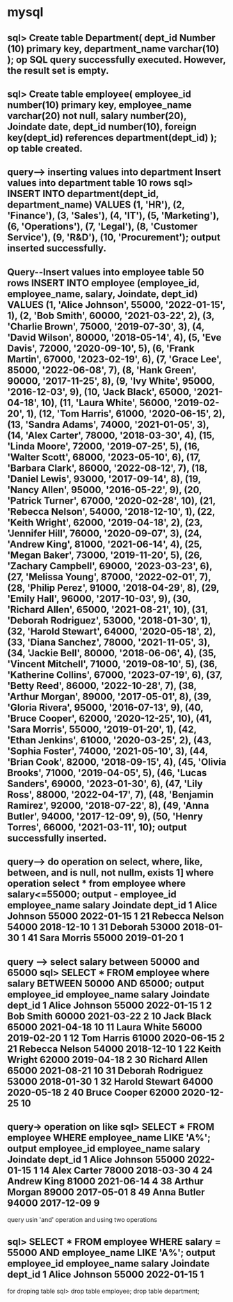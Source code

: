 # mysql
sql>
Create table Department(
dept_id Number (10) primary key,
department_name varchar(10)
);
op
SQL query successfully executed. However, the result set is empty.
----------------------------------------------------------------------------
sql>
Create table employee(
employee_id number(10) primary key,
employee_name varchar(20) not null,
salary number(20),
Joindate date,
dept_id number(10),
foreign key(dept_id) references department(dept_id)
);
op
table created.
----------------------------------------------------------------------------
query--> inserting values into department
Insert values into department table 10 rows
sql>
INSERT INTO department(dept_id, department_name) VALUES
(1, 'HR'),
(2, 'Finance'),
(3, 'Sales'),
(4, 'IT'),
(5, 'Marketing'),
(6, 'Operations'),
(7, 'Legal'),
(8, 'Customer Service'),
(9, 'R&D'),
(10, 'Procurement');
output 
inserted successfully.
----------------------------------------------------------------------------
Query--Insert values into employee table 50 rows
INSERT INTO employee (employee_id, employee_name, salary, Joindate, dept_id) VALUES
(1, 'Alice Johnson', 55000, '2022-01-15', 1),
(2, 'Bob Smith', 60000, '2021-03-22', 2),
(3, 'Charlie Brown', 75000, '2019-07-30', 3),
(4, 'David Wilson', 80000, '2018-05-14', 4),
(5, 'Eve Davis', 72000, '2020-09-10', 5),
(6, 'Frank Martin', 67000, '2023-02-19', 6),
(7, 'Grace Lee', 85000, '2022-06-08', 7),
(8, 'Hank Green', 90000, '2017-11-25', 8),
(9, 'Ivy White', 95000, '2016-12-03', 9),
(10, 'Jack Black', 65000, '2021-04-18', 10),
(11, 'Laura White', 56000, '2019-02-20', 1),
(12, 'Tom Harris', 61000, '2020-06-15', 2),
(13, 'Sandra Adams', 74000, '2021-01-05', 3),
(14, 'Alex Carter', 78000, '2018-03-30', 4),
(15, 'Linda Moore', 72000, '2019-07-25', 5),
(16, 'Walter Scott', 68000, '2023-05-10', 6),
(17, 'Barbara Clark', 86000, '2022-08-12', 7),
(18, 'Daniel Lewis', 93000, '2017-09-14', 8),
(19, 'Nancy Allen', 95000, '2016-05-22', 9),
(20, 'Patrick Turner', 67000, '2020-02-28', 10),
(21, 'Rebecca Nelson', 54000, '2018-12-10', 1),
(22, 'Keith Wright', 62000, '2019-04-18', 2),
(23, 'Jennifer Hill', 76000, '2020-09-07', 3),
(24, 'Andrew King', 81000, '2021-06-14', 4),
(25, 'Megan Baker', 73000, '2019-11-20', 5),
(26, 'Zachary Campbell', 69000, '2023-03-23', 6),
(27, 'Melissa Young', 87000, '2022-02-01', 7),
(28, 'Philip Perez', 91000, '2018-04-29', 8),
(29, 'Emily Hall', 96000, '2017-10-03', 9),
(30, 'Richard Allen', 65000, '2021-08-21', 10),
(31, 'Deborah Rodriguez', 53000, '2018-01-30', 1),
(32, 'Harold Stewart', 64000, '2020-05-18', 2),
(33, 'Diana Sanchez', 78000, '2021-11-05', 3),
(34, 'Jackie Bell', 80000, '2018-06-06', 4),
(35, 'Vincent Mitchell', 71000, '2019-08-10', 5),
(36, 'Katherine Collins', 67000, '2023-07-19', 6),
(37, 'Betty Reed', 86000, '2022-10-28', 7),
(38, 'Arthur Morgan', 89000, '2017-05-01', 8),
(39, 'Gloria Rivera', 95000, '2016-07-13', 9),
(40, 'Bruce Cooper', 62000, '2020-12-25', 10),
(41, 'Sara Morris', 55000, '2019-01-20', 1),
(42, 'Ethan Jenkins', 61000, '2020-03-25', 2),
(43, 'Sophia Foster', 74000, '2021-05-10', 3),
(44, 'Brian Cook', 82000, '2018-09-15', 4),
(45, 'Olivia Brooks', 71000, '2019-04-05', 5),
(46, 'Lucas Sanders', 69000, '2023-01-30', 6),
(47, 'Lily Ross', 88000, '2022-04-17', 7),
(48, 'Benjamin Ramirez', 92000, '2018-07-22', 8),
(49, 'Anna Butler', 94000, '2017-12-09', 9),
(50, 'Henry Torres', 66000, '2021-03-11', 10);
output
successfully inserted.
----------------------------------------------------------------------------
query--> do operation on select, where, like, between, and is null, not nullm, exists
1] where operation
select * from employee
where salary<=55000;
output -
employee_id	employee_name	salary	Joindate	dept_id
1	Alice Johnson	55000	2022-01-15		1
21	Rebecca Nelson	54000	2018-12-10		1
31	Deborah 	53000	2018-01-30		1
41	Sara Morris	55000	2019-01-20		1
----------------------------------------------------------------------------
 query --> select salary between 50000 and 65000
sql> 
SELECT * FROM employee
 where salary BETWEEN 50000 AND 65000;
 output
employee_id	employee_name	salary	Joindate	dept_id
1	Alice Johnson	55000	2022-01-15		1
2	Bob Smith	60000	2021-03-22		2
10	Jack Black	65000	2021-04-18		10
11	Laura White	56000	2019-02-20		1
12	Tom Harris	61000	2020-06-15		2
21	Rebecca Nelson	54000	2018-12-10		1
22	Keith Wright	62000	2019-04-18		2
30	Richard Allen	65000	2021-08-21		10
31	Deborah Rodriguez	53000	2018-01-30	1
32	Harold Stewart	64000	2020-05-18		2
40	Bruce Cooper	62000	2020-12-25		10
----------------------------------------------------------------------------
query->
operation on like 
sql>
SELECT * FROM employee
    WHERE employee_name LIKE 'A%';
output 
employee_id	employee_name	salary	Joindate	dept_id
1	Alice Johnson	55000	2022-01-15	1
14	Alex Carter	78000	2018-03-30	4
24	Andrew King	81000	2021-06-14	4
38	Arthur Morgan	89000	2017-05-01	8
49	Anna Butler	94000	2017-12-09	9
----------------------------------------------------------------------------
query usin 'and' operation and using two operations

sql>
SELECT * FROM employee
WHERE salary = 55000 AND employee_name LIKE 'A%';
output
employee_id	employee_name	salary	Joindate	dept_id
1	Alice Johnson	55000	2022-01-15	1
----------------------------------------------------------------------------
for droping table 
sql>
drop table employee;
drop table department;
